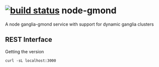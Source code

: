 [![build status](https://secure.travis-ci.org/seryl/node-gmond.png)](http://travis-ci.org/seryl/node-gmond)
node-gmond
============

A node ganglia-gmond service with support for dynamic ganglia clusters

## REST Interface

Getting the version
```
curl -sL localhost:3000
```
